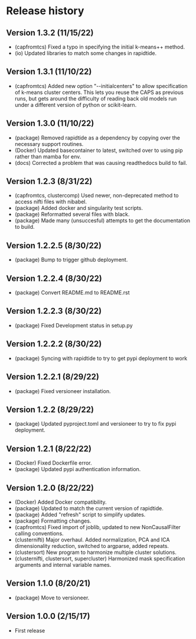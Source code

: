 # Release history

## Version 1.3.2 (11/15/22)
* (capfromtcs) Fixed a typo in specifying the initial k-means++ method.
* (io) Updated libraries to match some changes in rapidtide.

## Version 1.3.1 (11/10/22)
* (capfromtcs) Added new option "--initialcenters" to allow specification of k-means cluster centers.  This lets you reuse the CAPS as previous runs, but gets around the difficulty of reading back old models run under a different version of python or scikit-learn.

## Version 1.3.0 (11/10/22)
* (package) Removed rapidtide as a dependency by copying over the necessary support routines.
* (Docker) Updated basecontainer to latest, switched over to using pip rather than mamba for env.
* (docs) Corrected a problem that was causing readthedocs build to fail.

## Version 1.2.3 (8/31/22)
* (capfromtcs, clustercomp) Used newer, non-deprecated method to access nifti files with nibabel.
* (package) Added docker and singularity test scripts.
* (package) Reformatted several files with black.
* (package) Made many (unsuccesful) attempts to get the documentation to build.

## Version 1.2.2.5 (8/30/22)
* (package) Bump to trigger github deployment.

## Version 1.2.2.4 (8/30/22)
* (package) Convert README.md to README.rst

## Version 1.2.2.3 (8/30/22)
* (package) Fixed Development status in setup.py

## Version 1.2.2.2 (8/30/22)
* (package) Syncing with rapidtide to try to get pypi deployment to work

## Version 1.2.2.1 (8/29/22)
* (package) Fixed versioneer installation.

## Version 1.2.2 (8/29/22)
* (package) Updated pyproject.toml and versioneer to try to fix pypi deployment.

## Version 1.2.1 (8/22/22)
* (Docker) Fixed Dockerfile error.
* (package) Updated pypi authentication information.

## Version 1.2.0 (8/22/22)
* (Docker) Added Docker compatibility.
* (package) Updated to match the current version of rapidtide.
* (package) Added "refresh" script to simplify updates.
* (package) Formatting changes.
* (capfromtcs) Fixed import of joblib, updated to new NonCausalFilter calling conventions.
* (clusternifti) Major overhaul.  Added normalization, PCA and ICA dimensionality reduction, switched to argparse, added repeats.
* (clustersort) New program to harmonize multiple cluster solutions.
* (clusternifti, clustersort, supercluster) Harmonized mask specification arguments and internal variable names.

## Version 1.1.0 (8/20/21)
* (package) Move to versioneer.

## Version 1.0.0 (2/15/17)
* First release


